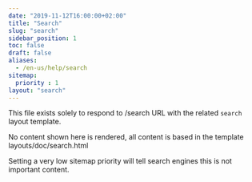 ```yaml
---
date: "2019-11-12T16:00:00+02:00"
title: "Search"
slug: "search"
sidebar_position: 1
toc: false
draft: false
aliases:
  - /en-us/help/search
sitemap:
  priority : 1
layout: "search"
---
```



This file exists solely to respond to /search URL with the related `search` layout template.

No content shown here is rendered, all content is based in the template layouts/doc/search.html

Setting a very low sitemap priority will tell search engines this is not important content.
